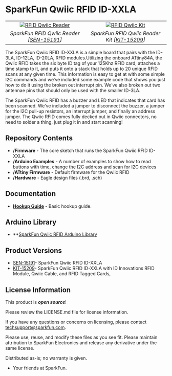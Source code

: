 SparkFun Qwiic RFID ID-XXLA
========================================

<table class="table table-hover table-striped table-bordered">
  <tr align="center">
   <td><a href="https://www.sparkfun.com/products/15191"><img src="https://cdn.sparkfun.com//assets/parts/1/3/6/1/0/15191-SparkFun_RFID_Qwiic_Reader-01a.jpg" alt="RFID Qwiic Reader"></a></td>
   <td><a href="https://www.sparkfun.com/products/15209"><img src="https://cdn.sparkfun.com//assets/parts/1/3/6/4/0/15209-SparkFun_RFID_Qwiic_Kit-01a.jpg" alt="RFID Qwiic Kit"></a></td>
  </tr>
  <tr align="center">
    <td><i>SparkFun RFID Qwiic Reader [<a href="https://www.sparkfun.com/products/15191">SEN-15191</a>]</i></td>
    <td><i>SparkFun RFID Qwiic Reader Kit [<a href="https://www.sparkfun.com/products/15209">KIT-15209</a>]<i></td>
  </tr>
</table>
     
The SparkFun Qwiic RFID ID-XXLA is a simple board that pairs with the ID-3LA, ID-12LA, ID-20LA, RFID modules.Utilizing the onboard ATtiny84A, the Qwiic RFID takes the six byte ID tag of your 125Khz RFID card, attaches a time stamp to it, and puts it onto a stack that holds up to 20 unique RFID scans at any given time. This information is easy to get at with some simple I2C commands and we’ve included some example code that shows you just how to do it using the broken out interrupt pin. We’ve also broken out two antennae pins that should only be used with the smaller ID-3LA.

The SparkFun Qwiic RFID has a buzzer and LED that indicates that card has been scanned. We’ve included a jumper to disconnect the buzzer, a jumper for the I2C pull-up resistors, an interrupt jumper, and finally an address jumper. The Qwiic RFID comes fully decked out in Qwiic connectors, no need to solder a thing, just plug it in and start scanning!

Repository Contents
-------------------

* **/Firmware** - The core sketch that runs the SparkFun Qwiic RFID ID-XXLA
* **/Arduino Examples** - A number of examples to show how to read buttons with time, change the I2C address and scan for I2C devices
* **/ATtiny Firmware** - Default firmware for the Qwiic RFID
* **/Hardware** - Eagle design files (.brd, .sch)

Documentation
--------------

* **[Hookup Guide](https://learn.sparkfun.com/tutorials/sparkfun-qwiic-rfid-idxxla-hookup-guide)** - Basic hookup guide.

Arduino Library 
----------------
* **[SparkFun Qwiic RFID Arduino Library](https://github.com/sparkfun/SparkFun_Qwiic_RFID_Arduino_Library)

Product Versions
----------------
* [SEN-15191](https://www.sparkfun.com/products/15191)- SparkFun Qwiic RFID ID-XXLA
* [KIT-15209](https://www.sparkfun.com/products/15209)- SparkFun Qwiic RFID ID-XXLA with ID Innovations RFID Module, Qwiic Cable, and RFID Tagged Cards, 

License Information
-------------------

This product is _**open source**_! 

Please review the LICENSE.md file for license information. 

If you have any questions or concerns on licensing, please contact techsupport@sparkfun.com.

Please use, reuse, and modify these files as you see fit. Please maintain attribution to SparkFun Electronics and release any derivative under the same license.

Distributed as-is; no warranty is given.

- Your friends at SparkFun.
